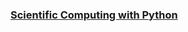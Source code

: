 ### [Scientific Computing with Python](https://www.freecodecamp.org/learn/scientific-computing-with-python)
